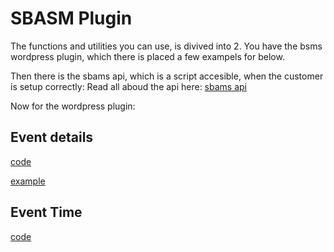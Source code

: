 # SBASM Plugin
<!-- panels:start -->
The functions and utilities you can use, is divived into 2. 
You have the bsms wordpress plugin, which there is placed a few exampels for below. 

Then there is the sbams api, which is a script accesible, when the customer is setup correctly:
Read all aboud the api here: [sbams api](https://webbook.beanstalkapp.com/second-billetten-ajax-shop-module/browse/git/sbasm_api_src/docs/README.md)

Now for the wordpress plugin: 
<!-- div:title-panel -->
## Event details
<!-- div:left-panel -->
[code](getEvent/code.md ':include :type=md')
<!-- div:right-panel -->
[example](getEvent/example.md ':include :type=md')

<!-- div:title-panel -->
## Event Time
[code](getTime/code.md ':include :type=md')

<!-- panels:end -->
